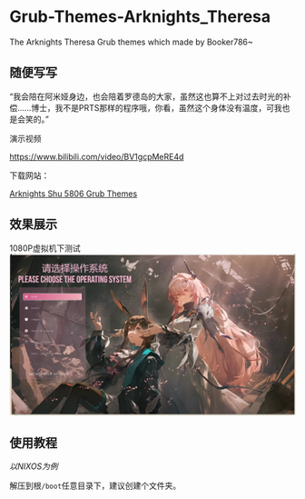 # Grub-Themes-Arknights_Theresa
The Arknights Theresa Grub themes which made by Booker786~
## 随便写写

“我会陪在阿米娅身边，也会陪着罗德岛的大家，虽然这也算不上对过去时光的补偿......博士，我不是PRTS那样的程序哦，你看，虽然这个身体没有温度，可我也是会笑的。”

演示视频

https://www.bilibili.com/video/BV1gcpMeRE4d

下载网站：

[Arknights Shu 5806 Grub Themes](https://www.gnome-look.org/p/2200792)

## 效果展示

1080P虚拟机下测试
![1080P虚拟机下测试](https://github.com/Shelton786/Grub-Themes-Arknights_Theresa/blob/main/%E5%B1%95%E7%A4%BA%E5%9B%BE/Grub-Themes-Arknights_Theresa_Demo.png)

## 使用教程

*以NIXOS为例*

解压到根`/boot`任意目录下，建议创建个文件夹。

